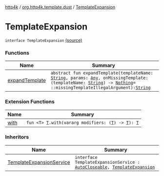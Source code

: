 [http4k](../../index.md) / [org.http4k.template.dust](../index.md) / [TemplateExpansion](./index.md)

# TemplateExpansion

`interface TemplateExpansion` [(source)](https://github.com/http4k/http4k/blob/master/http4k-template-dust/src/main/kotlin/org/http4k/template/dust/Dust.kt#L16)

### Functions

| Name | Summary |
|---|---|
| [expandTemplate](expand-template.md) | `abstract fun expandTemplate(templateName: `[`String`](https://kotlinlang.org/api/latest/jvm/stdlib/kotlin/-string/index.html)`, params: `[`Any`](https://kotlinlang.org/api/latest/jvm/stdlib/kotlin/-any/index.html)`, onMissingTemplate: (templateName: `[`String`](https://kotlinlang.org/api/latest/jvm/stdlib/kotlin/-string/index.html)`) -> `[`Nothing`](https://kotlinlang.org/api/latest/jvm/stdlib/kotlin/-nothing/index.html)` = ::missingTemplateIllegalArgument): `[`String`](https://kotlinlang.org/api/latest/jvm/stdlib/kotlin/-string/index.html) |

### Extension Functions

| Name | Summary |
|---|---|
| [with](../../org.http4k.core/with.md) | `fun <T> `[`T`](../../org.http4k.core/with.md#T)`.with(vararg modifiers: (`[`T`](../../org.http4k.core/with.md#T)`) -> `[`T`](../../org.http4k.core/with.md#T)`): `[`T`](../../org.http4k.core/with.md#T) |

### Inheritors

| Name | Summary |
|---|---|
| [TemplateExpansionService](../-template-expansion-service.md) | `interface TemplateExpansionService : `[`AutoCloseable`](https://docs.oracle.com/javase/9/docs/api/java/lang/AutoCloseable.html)`, `[`TemplateExpansion`](./index.md) |
